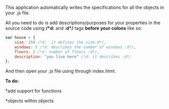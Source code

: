This application automatically writes the specifications for all the objects in your .js file.

All you need to do is add descriptions/purposes for your properties in the source code using **/\*d:** and  **:d\*/**   tags **before your colons** like so:

```javascript
var house = {
    size: 150 /*d:  it defines the size:d*/,
    windows: 5 /*d: describes the number of windows :d*/,
    floors: 2 /*d: number of floors :d*/,
    description: "you live here" /*d: it describes :d*/
};
```

And then open your .js file using through index.html.

__To do:__

*add support for functions

*objects within objects